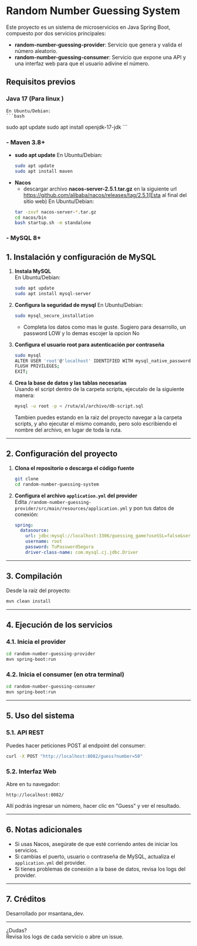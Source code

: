 # Random Number Guessing System

Este proyecto es un sistema de microservicios en Java Spring Boot, compuesto por dos servicios principales:

- **random-number-guessing-provider**: Servicio que genera y valida el número aleatorio.
- **random-number-guessing-consumer**: Servicio que expone una API y una interfaz web para que el usuario adivine el número.



## Requisitos previos

### **Java 17** (Para linux )
    En Ubuntu/Debian:
    ```bash
   sudo apt update
   sudo apt install openjdk-17-jdk
    ```
### - **Maven 3.8+**
- **sudo apt update**
    En Ubuntu/Debian:
    ```bash
   sudo apt update
   sudo apt install maven
    ```
- **Nacos**
    - descargar archivo **nacos-server-2.5.1.tar.gz** en la siguiente url https://github.com/alibaba/nacos/releases/tag/2.5.1(Esta al final del sitio web)
    En Ubuntu/Debian:
    ```bash
   tar -zxvf nacos-server-*.tar.gz
   cd nacos/bin
   bash startup.sh -m standalone
    ```
### - **MySQL 8+**

## 1. Instalación y configuración de MySQL

1. **Instala MySQL**  
   En Ubuntu/Debian:
   ```bash
   sudo apt update
   sudo apt install mysql-server
   ```

2. **Configura la seguridad de mysql**
    En Ubuntu/Debian:
    ```bash
    sudo mysql_secure_installation
    ```
    - Completa los datos como mas le guste. Sugiero para desarrollo, un password LOW y lo demas escojer la opcion No
  

3. **Configura el usuario root para autenticación por contraseña**  
   ```bash
   sudo mysql
   ALTER USER 'root'@'localhost' IDENTIFIED WITH mysql_native_password BY 'TuPasswordSegura';
   FLUSH PRIVILEGES;
   EXIT;
   ```

4. **Crea la base de datos y las tablas necesarias**  
  Usando el script dentro de la carpeta scripts, ejecutalo de la siguiente manera:
   ```bash
   mysql -u root -p < /ruta/al/archivo/db-script.sql
   ```
   Tambien puedes estando en la raiz del proyecto navegar a la carpeta scripts, y aho ejecutar el mismo comando, pero solo escribiendo el nombre del archivo, en lugar de toda la ruta.

---

## 2. Configuración del proyecto

1. **Clona el repositorio o descarga el código fuente**  
   ```bash
   git clone 
   cd random-number-guessing-system
   ```

2. **Configura el archivo `application.yml` del provider**  
   Edita `/random-number-guessing-provider/src/main/resources/application.yml` y pon tus datos de conexión:
   ```yaml
   spring:
     datasource:
       url: jdbc:mysql://localhost:3306/guessing_game?useSSL=false&serverTimezone=UTC
       username: root
       password: TuPasswordSegura
       driver-class-name: com.mysql.cj.jdbc.Driver
   ```

---

## 3. Compilación

Desde la raíz del proyecto:
```bash
mvn clean install
```

---

## 4. Ejecución de los servicios

### 4.1. Inicia el provider

```bash
cd random-number-guessing-provider
mvn spring-boot:run
```

### 4.2. Inicia el consumer (en otra terminal)

```bash
cd random-number-guessing-consumer
mvn spring-boot:run
```

---

## 5. Uso del sistema

### 5.1. API REST

Puedes hacer peticiones POST al endpoint del consumer:
```bash
curl -X POST "http://localhost:8082/guess?number=50"
```

### 5.2. Interfaz Web

Abre en tu navegador:
```
http://localhost:8082/
```
Allí podrás ingresar un número, hacer clic en "Guess" y ver el resultado.

---

## 6. Notas adicionales

- Si usas Nacos, asegúrate de que esté corriendo antes de iniciar los servicios.
- Si cambias el puerto, usuario o contraseña de MySQL, actualiza el `application.yml` del provider.
- Si tienes problemas de conexión a la base de datos, revisa los logs del provider.

---

## 7. Créditos

Desarrollado por msantana_dev.

---

¿Dudas?  
Revisa los logs de cada servicio o abre un issue.